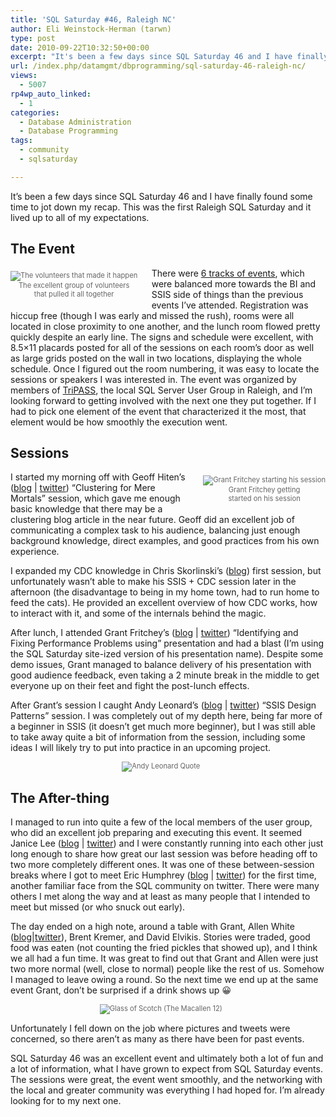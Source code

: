 ```yaml
---
title: 'SQL Saturday #46, Raleigh NC'
author: Eli Weinstock-Herman (tarwn)
type: post
date: 2010-09-22T10:32:50+00:00
excerpt: "It's been a few days since SQL Saturday 46 and I have finally found some time to jot down my recap. This was the first Raleigh SQL Saturday and it lived up to all of my expectations."
url: /index.php/datamgmt/dbprogramming/sql-saturday-46-raleigh-nc/
views:
  - 5007
rp4wp_auto_linked:
  - 1
categories:
  - Database Administration
  - Database Programming
tags:
  - community
  - sqlsaturday

---
```

It&#8217;s been a few days since SQL Saturday 46 and I have finally found some time to jot down my recap. This was the first Raleigh SQL Saturday and it lived up to all of my expectations.

## The Event

<div style="float: left; margin: .5em 2em .5em 0px; color: #666666; font-size: 80%; text-align: center;">
  <img src="http://tiernok.com/LTDBlog/sqlsat46_2010/volunteers.png" alt="The volunteers that made it happen" /><br /> The excellent group of volunteers <br />that pulled it all together
</div>

There were [6 tracks of events][1], which were balanced more towards the BI and SSIS side of things than the previous events I&#8217;ve attended. Registration was hiccup free (though I was early and missed the rush), rooms were all located in close proximity to one another, and the lunch room flowed pretty quickly despite an early line. The signs and schedule were excellent, with 8.5&#215;11 placards posted for all of the sessions on each room&#8217;s door as well as large grids posted on the wall in two locations, displaying the whole schedule. Once I figured out the room numbering, it was easy to locate the sessions or speakers I was interested in. The event was organized by members of [TriPASS][2], the local SQL Server User Group in Raleigh, and I&#8217;m looking forward to getting involved with the next one they put together. If I had to pick one element of the event that characterized it the most, that element would be how smoothly the execution went.

## Sessions

<div style="float: right; margin: .5em 0 .5em 2em; color: #666666; font-size: 80%; text-align: center;">
  <img src="http://tiernok.com/LTDBlog/sqlsat46_2010/grant.png" alt="Grant Fritchey starting his session" /><br /> Grant Fritchey getting <br /> started on his session
</div>

I started my morning off with Geoff Hiten&#8217;s ([blog][3] | [twitter][4]) &#8220;Clustering for Mere Mortals&#8221; session, which gave me enough basic knowledge that there may be a clustering blog article in the near future. Geoff did an excellent job of communicating a complex task to his audience, balancing just enough background knowledge, direct examples, and good practices from his own experience.

I expanded my CDC knowledge in Chris Skorlinski&#8217;s ([blog][5]) first session, but unfortunately wasn&#8217;t able to make his SSIS + CDC session later in the afternoon (the disadvantage to being in my home town, had to run home to feed the cats). He provided an excellent overview of how CDC works, how to interact with it, and some of the internals behind the magic.

After lunch, I attended Grant Fritchey&#8217;s ([blog][6] | [twitter][7]) &#8220;Identifying and Fixing Performance Problems using&#8221; presentation and had a blast (I&#8217;m using the SQL Saturday site-ized version of his presentation name). Despite some demo issues, Grant managed to balance delivery of his presentation with good audience feedback, even taking a 2 minute break in the middle to get everyone up on their feet and fight the post-lunch effects. 

After Grant&#8217;s session I caught Andy Leonard&#8217;s ([blog][8] | [twitter][9]) &#8220;SSIS Design Patterns&#8221; session. I was completely out of my depth here, being far more of a beginner in SSIS (it doesn&#8217;t get much more beginner), but I was still able to take away quite a bit of information from the session, including some ideas I will likely try to put into practice in an upcoming project.

<div style="margin: .5em 2em .5em 0px; color: #666666; font-size: 80%; text-align: center;">
  <img src="http://tiernok.com/LTDBlog/sqlsat46_2010/andyquote.png" alt="Andy Leonard Quote" />
</div>

## The After-thing

I managed to run into quite a few of the local members of the user group, who did an excellent job preparing and executing this event. It seemed Janice Lee ([blog][10] | [twitter][11]) and I were constantly running into each other just long enough to share how great our last session was before heading off to two more completely different ones. It was one of these between-session breaks where I got to meet Eric Humphrey ([blog][12] | [twitter][13]) for the first time, another familiar face from the SQL community on twitter. There were many others I met along the way and at least as many people that I intended to meet but missed (or who snuck out early). 

The day ended on a high note, around a table with Grant, Allen White ([blog][14]|[twitter][15]), Brent Kremer, and David Elvikis. Stories were traded, good food was eaten (not counting the fried pickles that showed up), and I think we all had a fun time. It was great to find out that Grant and Allen were just two more normal (well, close to normal) people like the rest of us. Somehow I managed to leave owing a round. So the next time we end up at the same event Grant, don&#8217;t be surprised if a drink shows up 😀

<div style="margin: .5em 2em .5em 0px; color: #666666; font-size: 80%; text-align: center;">
  <img src="http://tiernok.com/LTDBlog/sqlsat46_2010/scotch.png" alt="Glass of Scotch (The Macallen 12)" />
</div>

Unfortunately I fell down on the job where pictures and tweets were concerned, so there aren&#8217;t as many as there have been for past events. 

SQL Saturday 46 was an excellent event and ultimately both a lot of fun and a lot of information, what I have grown to expect from SQL Saturday events. The sessions were great, the event went smoothly, and the networking with the local and greater community was everything I had hoped for. I&#8217;m already looking for to my next one.

 [1]: http://www.sqlsaturday.com/46/schedule.aspx "Check out the full schedule"
 [2]: http://tripass.org "Visit the TriPASS site"
 [3]: http://weblogs.sqlteam.com/geoffh/default.aspx "Geoff Hiten's blog"
 [4]: http://twitter.com/sqlcraftsman "SQLCraftsman on Twitter"
 [5]: http://blogs.msdn.com/b/repltalk/ "Visit Chris's blog"
 [6]: http://scarydba.wordpress.com/ "Visit Grant's blog"
 [7]: http://twitter.com/GFritchey "GFritchey on Twitter"
 [8]: http://sqlblog.com/blogs/andy_leonard/ "Visit Andy's blog"
 [9]: http://twitter.com/AndyLeonard "AndyLeonard on Twitter"
 [10]: http://janiceclee.com/ "Visit Janice's blog"
 [11]: http://twitter.com/JaniceLee "JaniceLee on Twitter"
 [12]: http://lotsahelp.blogspot.com/ "Visit Eric's blog"
 [13]: http://twitter.com/lotsahelp "Lotsahelp on Twitter"
 [14]: http://sqlblog.com/blogs/allen_white/default.aspx "Check out Allen's blog"
 [15]: http://twitter.com/sqlrunr "SQLRunr on Twitter"